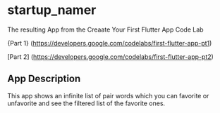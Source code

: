 # startup_namer

The resulting App from the Creaate Your First Flutter App Code Lab

{Part 1} (https://developers.google.com/codelabs/first-flutter-app-pt1)

[Part 2] (https://developers.google.com/codelabs/first-flutter-app-pt2)

## App Description

This app shows an infinite list of pair words which you can favorite or unfavorite and see the filtered list of the favorite ones.
